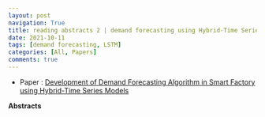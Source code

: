 ```yaml
---
layout: post
navigation: True
title: reading abstracts 2 | demand forecasting using Hybrid-Time Series Models
date: 2021-10-11
tags: [demand forecasting, LSTM]
categories: [All, Papers]
comments: true
---
```



- Paper : [Development of Demand Forecasting Algorithm in Smart Factory using Hybrid-Time Series Models](https://scienceon.kisti.re.kr/commons/util/originalView.do?cn=JAKO201931262479589&oCn=JAKO201931262479589&dbt=JAKO&journal=NJOU00560240)
  
**Abstracts**
